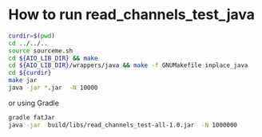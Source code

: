 

# How to run read_channels_test_java


```bash
curdir=$(pwd)
cd ../../..
source sourceme.sh
cd ${AIO_LIB_DIR} && make 
cd ${AIO_LIB_DIR}/wrappers/java && make -f GNUMakefile inplace_java
cd ${curdir}
make jar
java -jar *.jar  -N 10000
```


or using Gradle

```bash
gradle fatJar
java -jar  build/libs/read_channels_test-all-1.0.jar  -N 1000000
```
